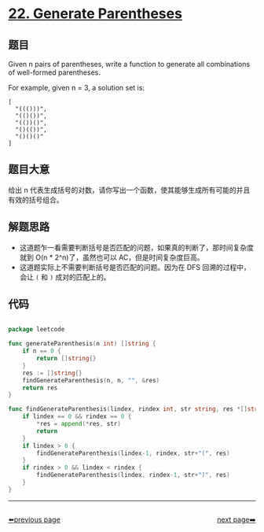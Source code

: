 # [22. Generate Parentheses](https://leetcode.com/problems/generate-parentheses/)


## 题目

Given n pairs of parentheses, write a function to generate all combinations of well-formed parentheses.

For example, given n = 3, a solution set is:


    [
      "((()))",
      "(()())",
      "(())()",
      "()(())",
      "()()()"
    ]


## 题目大意

给出 n 代表生成括号的对数，请你写出一个函数，使其能够生成所有可能的并且有效的括号组合。


## 解题思路

- 这道题乍一看需要判断括号是否匹配的问题，如果真的判断了，那时间复杂度就到 O(n * 2^n)了，虽然也可以 AC，但是时间复杂度巨高。
- 这道题实际上不需要判断括号是否匹配的问题。因为在 DFS 回溯的过程中，会让 `(` 和 `)` 成对的匹配上的。


## 代码

```go

package leetcode

func generateParenthesis(n int) []string {
	if n == 0 {
		return []string{}
	}
	res := []string{}
	findGenerateParenthesis(n, n, "", &res)
	return res
}

func findGenerateParenthesis(lindex, rindex int, str string, res *[]string) {
	if lindex == 0 && rindex == 0 {
		*res = append(*res, str)
		return
	}
	if lindex > 0 {
		findGenerateParenthesis(lindex-1, rindex, str+"(", res)
	}
	if rindex > 0 && lindex < rindex {
		findGenerateParenthesis(lindex, rindex-1, str+")", res)
	}
}


```



----------------------------------------------
<div style="display: flex;justify-content: space-between;align-items: center;">
<p><a href="https://books.halfrost.com/leetcode/ChapterFour/0001~0099/0021.Merge-Two-Sorted-Lists/">⬅️previous page</a></p>
<p><a href="https://books.halfrost.com/leetcode/ChapterFour/0001~0099/0023.Merge-k-Sorted-Lists/">next page➡️</a></p>
</div>
